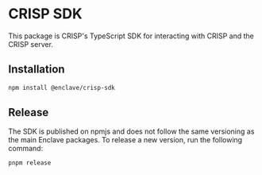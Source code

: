 # CRISP SDK

This package is CRISP's TypeScript SDK for interacting with CRISP and the CRISP server.

## Installation

```bash
npm install @enclave/crisp-sdk
```

## Release

The SDK is published on npmjs and does not follow the same versioning as the main Enclave packages.
To release a new version, run the following command:

```bash
pnpm release
```

